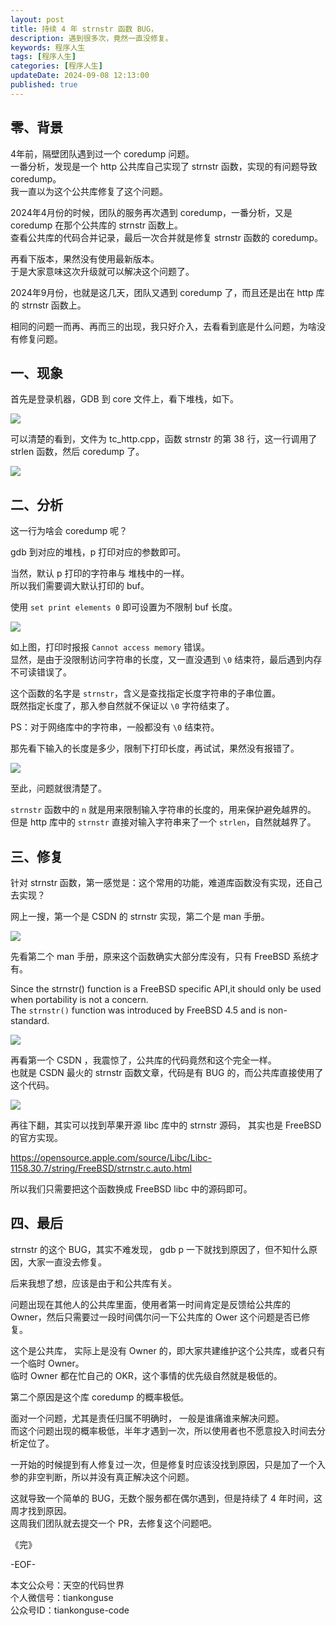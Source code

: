 ```yaml
---
layout: post  
title: 持续 4 年 strnstr 函数 BUG， 
description: 遇到很多次，竟然一直没修复。  
keywords: 程序人生  
tags: [程序人生]  
categories: [程序人生]  
updateDate: 2024-09-08 12:13:00  
published: true  
---
```



## 零、背景  


4年前，隔壁团队遇到过一个 coredump 问题。  
一番分析，发现是一个 http 公共库自己实现了 strnstr 函数，实现的有问题导致 coredump。  
我一直以为这个公共库修复了这个问题。  


2024年4月份的时候，团队的服务再次遇到 coredump，一番分析，又是 coredump 在那个公共库的 strnstr 函数上。  
查看公共库的代码合并记录，最后一次合并就是修复 strnstr 函数的 coredump。  


再看下版本，果然没有使用最新版本。  
于是大家意味这次升级就可以解决这个问题了。  


2024年9月份，也就是这几天，团队又遇到 coredump 了，而且还是出在 http 库的 strnstr 函数上。  


相同的问题一而再、再而三的出现，我只好介入，去看看到底是什么问题，为啥没有修复问题。  


## 一、现象   


首先是登录机器，GDB 到 core 文件上，看下堆栈，如下。  


![](https://res2024.tiankonguse.com/images/2024/09/09/001.png)



可以清楚的看到，文件为 tc_http.cpp，函数 strnstr 的第 38 行，这一行调用了 strlen 函数，然后 coredump 了。 


![](https://res2024.tiankonguse.com/images/2024/09/09/002.png)



## 二、分析  


这一行为啥会 coredump 呢？  


gdb 到对应的堆栈，p 打印对应的参数即可。  


当然，默认 p 打印的字符串与 堆栈中的一样。  
所以我们需要调大默认打印的 buf。  


使用 `set print elements 0` 即可设置为不限制 buf 长度。  


![](https://res2024.tiankonguse.com/images/2024/09/09/003.png)


如上图，打印时报报 `Cannot access memory` 错误。  
显然，是由于没限制访问字符串的长度，又一直没遇到 `\0` 结束符，最后遇到内存不可读错误了。  


这个函数的名字是 `strnstr`，含义是查找指定长度字符串的子串位置。  
既然指定长度了，那入参自然就不保证以 `\0` 字符结束了。  


PS：对于网络库中的字符串，一般都没有 `\0` 结束符。  



那先看下输入的长度是多少，限制下打印长度，再试试，果然没有报错了。  


![](https://res2024.tiankonguse.com/images/2024/09/09/004.png)


至此，问题就很清楚了。  


`strnstr` 函数中的 `n` 就是用来限制输入字符串的长度的，用来保护避免越界的。  
但是 http 库中的 `strnstr` 直接对输入字符串来了一个 `strlen`，自然就越界了。  



## 三、修复  


针对 strnstr 函数，第一感觉是：这个常用的功能，难道库函数没有实现，还自己去实现？  


网上一搜，第一个是 CSDN 的 strnstr 实现，第二个是 man 手册。  



![](https://res2024.tiankonguse.com/images/2024/09/09/005.png)



先看第二个 man 手册，原来这个函数确实大部分库没有，只有 FreeBSD 系统才有。  


Since the strnstr() function is a FreeBSD specific API,it should only be used when portability is not a	concern.  
The `strnstr()` function	was introduced by FreeBSD 4.5 and is non-standard.  


![](https://res2024.tiankonguse.com/images/2024/09/09/006.png)


再看第一个 CSDN ，我震惊了，公共库的代码竟然和这个完全一样。  
也就是 CSDN 最火的 strnstr 函数文章，代码是有 BUG 的，而公共库直接使用了这个代码。  


![](https://res2024.tiankonguse.com/images/2024/09/09/007.png)


再往下翻，其实可以找到苹果开源 libc 库中的 strnstr 源码， 其实也是 FreeBSD 的官方实现。  


https://opensource.apple.com/source/Libc/Libc-1158.30.7/string/FreeBSD/strnstr.c.auto.html



所以我们只需要把这个函数换成 FreeBSD libc 中的源码即可。  


## 四、最后  


strnstr 的这个 BUG，其实不难发现， gdb p 一下就找到原因了，但不知什么原因，大家一直没去修复。  


后来我想了想，应该是由于和公共库有关。  


问题出现在其他人的公共库里面，使用者第一时间肯定是反馈给公共库的 Owner，然后只需要过一段时间偶尔问一下公共库的 Ower 这个问题是否已修复。  


这个是公共库， 实际上是没有 Owner 的，即大家共建维护这个公共库，或者只有一个临时 Owner。  
临时 Owner 都在忙自己的 OKR，这个事情的优先级自然就是极低的。  


第二个原因是这个库 coredump 的概率极低。  


面对一个问题，尤其是责任归属不明确时， 一般是谁痛谁来解决问题。  
而这个问题出现的概率极低，半年才遇到一次，所以使用者也不愿意投入时间去分析定位了。  


一开始的时候提到有人修复过一次，但是修复时应该没找到原因，只是加了一个入参的非空判断，所以并没有真正解决这个问题。  


这就导致一个简单的 BUG，无数个服务都在偶尔遇到，但是持续了 4 年时间，这周才找到原因。  
这周我们团队就去提交一个 PR，去修复这个问题吧。  


《完》  


-EOF-  



本文公众号：天空的代码世界  
个人微信号：tiankonguse  
公众号ID：tiankonguse-code  
  

